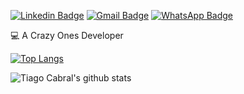 [![Linkedin Badge](https://img.shields.io/badge/-tiag0cabral-blue?style=flat-square&logo=Linkedin&logoColor=white&link=https://www.linkedin.com/in/tiago-cabral-de-faria-518033158/)](https://www.linkedin.com/in/tiago-cabral-de-faria-518033158/)  [![Gmail Badge](https://img.shields.io/badge/-tiagocabraldefaria@gmail.com-c14438?style=flat-square&logo=Gmail&logoColor=white&link=mailto:tiagocabraldefaria@gmail.com)](mailto:tiagocabraldefaria@gmail.com) [![WhatsApp Badge](https://img.shields.io/badge/-WhatsApp-26B03D?style=flat-square&logo=WhatsApp&logoColor=white&link=https://api.whatsapp.com/send?phone=5561996722084)](https://api.whatsapp.com/send?phone=5561996722084)

:computer: A Crazy Ones Developer

[![Top Langs](https://github-readme-stats.vercel.app/api/top-langs/?username=tiag0cabral&layout=compact)](https://github.com/tiag0cabral/github-readme-stats)

![Tiago Cabral's github stats](https://github-readme-stats.vercel.app/api?username=tiag0cabral&show_icons=true&theme=buefy)